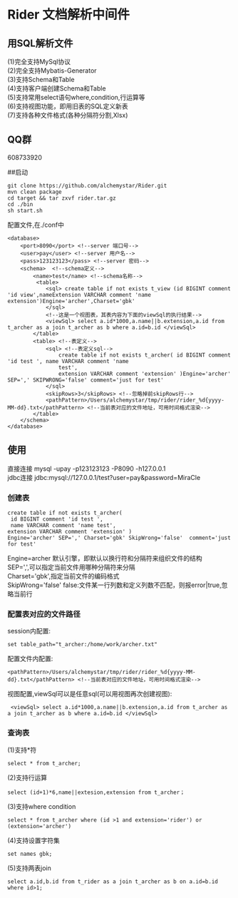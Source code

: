 # Rider 文档解析中间件
## 用SQL解析文件
(1)完全支持MySql协议  
(2)完全支持Mybatis-Generator  
(3)支持Schema和Table  
(4)支持客户端创建Schema和Table  
(5)支持常用select语句where,condition,行运算等    
(6)支持视图功能，即用旧表的SQL定义新表   
(7)支持各种文件格式(各种分隔符分割,Xlsx)   
## QQ群
608733920

##启动
```
git clone https://github.com/alchemystar/Rider.git
mvn clean package
cd target && tar zxvf rider.tar.gz
cd ./bin
sh start.sh
```
配置文件,在./conf中

```
<database>
    <port>8090</port> <!--server 端口号-->
    <user>pay</user> <!--server 用户名-->
    <pass>123123123</pass> <!--server 密码-->
    <schema>  <!--schema定义-->
        <name>test</name> <!--schema名称-->
         <table>
            <sql> create table if not exists t_view (id BIGINT comment 'id view',nameExtension VARCHAR comment 'name extension')Engine='archer',Charset='gbk'
            </sql>
            <!--这是一个视图表，其表内容为下面的viewSql的执行结果-->
            <viewSql> select a.id*1000,a.name||b.extension,a.id from t_archer as a join t_archer as b where a.id=b.id </viewSql>
        </table>
        <table> <!--表定义-->
            <sql> <!--表定义sql-->
                create table if not exists t_archer( id BIGINT comment 'id test ', name VARCHAR comment 'name
                test',
                extension VARCHAR comment 'extension' )Engine='archer' SEP=',' SKIPWRONG='false' comment='just for test'
            </sql>
            <skipRows>3</skipRows> <!--忽略掉前skipRows行-->
            <pathPattern>/Users/alchemystar/tmp/rider/rider_%d{yyyy-MM-dd}.txt</pathPattern> <!--当前表对应的文件地址，可用时间格式渲染-->
        </table>
    </schema>
</database>
```
## 使用
直接连接 mysql -upay -p123123123 -P8090 -h127.0.0.1  
jdbc连接 jdbc:mysql://127.0.0.1/test?user=pay&password=MiraCle
### 创建表
```
create table if not exists t_archer( 
 id BIGINT comment 'id test ', 
 name VARCHAR comment 'name test',
extension VARCHAR comment 'extension' )
Engine='archer' SEP=',' Charset='gbk' SkipWrong='false'  comment='just for test'
```
Engine=archer 默认引擎，即默认以换行符和分隔符来组织文件的结构  
SEP=',',可以指定当前文件用哪种分隔符来分隔  
Charset='gbk',指定当前文件的编码格式   
SkipWrong='false' false:文件某一行列数和定义列数不匹配，则报error|true,忽略当前行   
### 配置表对应的文件路径
session内配置:  
```
set table_path="t_archer:/home/work/archer.txt" 
```  
配置文件内配置:   
```
<pathPattern>/Users/alchemystar/tmp/rider/rider_%d{yyyy-MM-dd}.txt</pathPattern> <!--当前表对应的文件地址，可用时间格式渲染-->
```
视图配置,viewSql可以是任意sql(可以用视图再次创建视图):
```
 <viewSql> select a.id*1000,a.name||b.extension,a.id from t_archer as a join t_archer as b where a.id=b.id </viewSql>
```
### 查询表
(1)支持\*符
```
select * from t_archer; 
```   
(2)支持行运算    
```
select (id+1)*6,name||extesion,extension from t_archer；
```
(3)支持where condition     
```
select * from t_archer where (id >1 and extension='rider') or (extension='archer')
```
(4)支持设置字符集
```
set names gbk;
```
(5)支持两表join
```
select a.id,b.id from t_rider as a join t_archer as b on a.id=b.id where id>1;
```






